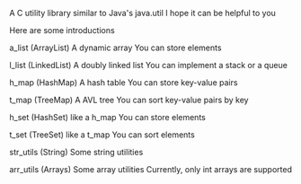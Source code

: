 A C utility library similar to Java's java.util
I hope it can be helpful to you

Here are some introductions

a_list (ArrayList)
    A dynamic array
    You can store elements

l_list (LinkedList)
    A doubly linked list
    You can implement a stack or a queue

h_map (HashMap)
    A hash table
    You can store key-value pairs

t_map (TreeMap)
    A AVL tree
    You can sort key-value pairs by key

h_set (HashSet)
    like a h_map
    You can store elements

t_set (TreeSet)
    like a t_map
    You can sort elements

str_utils (String)
    Some string utilities

arr_utils (Arrays)
    Some array utilities
    Currently, only int arrays are supported
